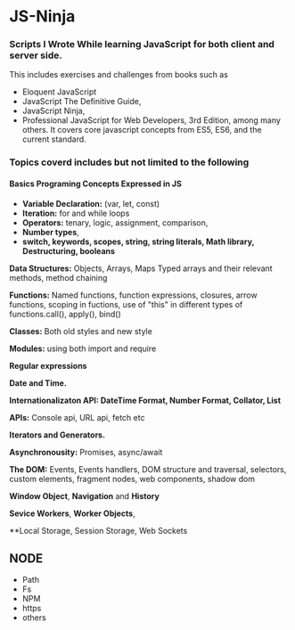 # JS-Ninja
### Scripts I Wrote While learning JavaScript for both client and server side.
This includes exercises and challenges from books such as 
- Eloquent JavaScript
- JavaScript The Definitive Guide, 
- JavaScript Ninja, 
- Professional JavaScript for Web Developers, 3rd Edition, among many others.
It covers core javascript concepts from ES5, ES6, and the current standard.

### Topics coverd includes but not limited to the following

#### Basics Programing Concepts Expressed in JS
- **Variable Declaration:** (var, let, const) 
- **Iteration:** for and while loops 
- **Operators:** tenary, logic, assignment, comparison,  
- **Number types**, 
- **switch, keywords, scopes, string, string literals, Math library, Destructuring, booleans**

**Data Structures:** Objects, Arrays, Maps Typed arrays and their relevant  methods, method chaining

**Functions:** Named functions, function expressions, closures, arrow functions, scoping in fuctions, use of "this" in different types of functions.call(), apply(), bind()

**Classes:** Both old styles and new style

**Modules:** using both import and require

**Regular expressions**

**Date and Time.**

**Internationalizaton API: DateTime Format, Number Format, Collator, List**

**APIs:** Console api, URL api, fetch etc

**Iterators and Generators.**

**Asynchronousity:** Promises, async/await

**The DOM:** Events, Events handlers, DOM structure and traversal, selectors, custom elements, fragment nodes, web components, shadow dom

**Window Object**, **Navigation** and **History**

**Sevice Workers**, **Worker Objects**, 

**Local Storage, Session Storage, Web Sockets

## NODE
- Path
- Fs
- NPM
- https
- others
